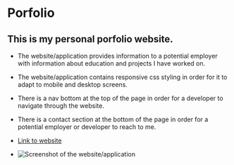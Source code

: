 # Porfolio
## This is my personal porfolio website.
  - The website/application provides information to a potential employer with information about education and projects I have worked on.
  - The website/application contains responsive css styling in order for it to adapt to mobile and desktop screens.
  - There is a nav bottom at the top of the page in order for a developer to navigate through the website.
  - There is a contact section at the bottom of the page in order for a potential employer or developer to reach to me. 
 

  - [Link to website](https://joesmall37.github.io/Portfolio/#resume)


  - ![Screenshot of the website/application](file:///Users/yossismall/Desktop/Screen%20Shot%202021-02-13%20at%205.00.52%20PM.png)

